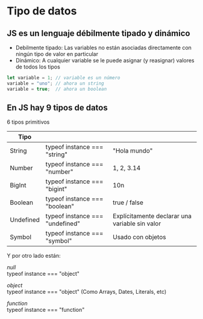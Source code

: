 # Tipo de datos

## JS es un lenguaje débilmente tipado y dinámico
- Debilmente tipado: Las variables no están asociadas directamente con ningún tipo de valor en particular
- Dinámico: A cualquier variable se le puede asignar (y reasignar) valores de todos los tipos

```javascript
let variable = 1; // variable es un número
variable = "uno"; // ahora un string
variable = true;  // ahora un boolean
```

## En JS hay 9 tipos de datos
6 tipos primitivos

|Tipo|| |
|---|---|---|
|String|typeof instance === "string"| "Hola mundo" |
|Number|typeof instance === "number"| 1, 2, 3.14 |
|BigInt|typeof instance === "bigint"| 10n |
|Boolean|typeof instance === "boolean"| true / false |
|Undefined|typeof instance === "undefined"| Explícitamente declarar una variable sin valor |
|Symbol|typeof instance === "symbol"| Usado con objetos |

Y por otro lado están:

_null_<br>
typeof instance === "object"

_object_<br>
typeof instance === "object"
(Como Arrays, Dates, Literals, etc)

_function_<br>
typeof instance === "function"
